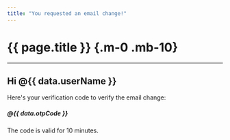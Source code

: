 ```yaml
---
title: "You requested an email change!"
---
```


# {{ page.title }} {.m-0 .mb-10}

***

## Hi @{{ data.userName }}

Here's your verification code to verify the email change:
##### @{{ data.otpCode }}

The code is valid for 10 minutes.
